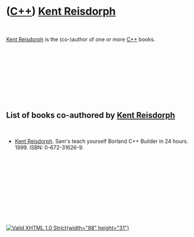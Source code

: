 



 

 

 

 

 

([C++](Cpp.htm)) [Kent Reisdorph](CppKentReisdorph.htm)
=======================================================

 

[Kent Reisdorph](CppKentReisdorph.htm) is the (co-)author of one or more
[C++](Cpp.htm) books.

 

 

 

 

 

List of books co-authored by [Kent Reisdorph](CppKentReisdorph.htm)
-------------------------------------------------------------------

 

-   [Kent Reisdorph](CppKentReisdorph.htm). Sam's teach yourself Borland
    C++ Builder in 24 hours. 1999. ISBN: 0-672-31626-9.

 

 

 

 

 





 

[![Valid XHTML 1.0 Strict](valid-xhtml10.png){width="88"
height="31"}](http://validator.w3.org/check?uri=referer)
